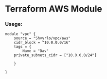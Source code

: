 # Terraform AWS Module

### Usege:
```
module "vpc" { 
    source = "Shvyrlo/vpc/aws"
    cidr_block = "10.0.0.0/16"
    tags = { 
        Name = "Dav"
    private_subnets_cidr = ["10.0.0.0/24"]
   
    }

}

```


